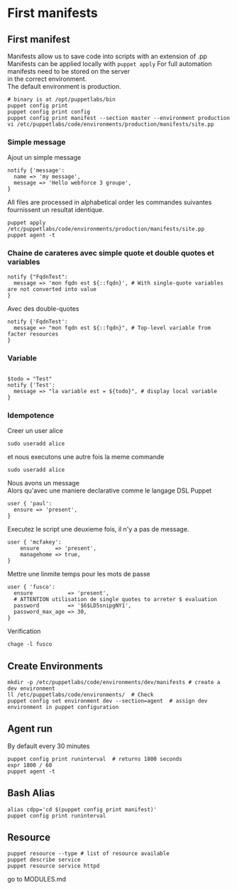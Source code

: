 # First manifests

## First manifest
Manifests allow us to save code into scripts with an extension of .pp  
Manifests can be applied locally with ```puppet apply```
For full automation manifests need to be stored on the server  
in the correct environment.  
The default environment is production.  
```shell
# binary is at /opt/puppetlabs/bin
puppet config print
puppet config print config
puppet config print manifest --section master --environment production 
vi /etc/puppetlabs/code/environments/production/manifests/site.pp
``` 

### Simple message 
Ajout un simple message 
```puppet
notify {'message':
  name => 'my message',
  message => 'Hello webforce 3 groupe',
}
```
All files are processed in alphabetical order
les commandes suivantes fournissent un resultat identique.

```shell
puppet apply /etc/puppetlabs/code/environments/production/manifests/site.pp
puppet agent -t
```

### Chaine de carateres avec simple quote et double quotes et variables
```puppet
notify {"FqdnTest":
  message => 'mon fqdn est ${::fqdn}', # With single-quote variables are not converted into value 
}
```
Avec des double-quotes

```puppet
notify {'FqdnTest':
  message => "mon fqdn est ${::fqdn}", # Top-level variable from facter resources
}
```
### Variable
```puppet

$todo = "Test"
notify {'Test':
  message => "la variable est = ${todo}", # display local variable 
}
```

### Idempotence 
Creer un user alice   
```shell
sudo useradd alice
```
et nous executons une autre fois la meme commande   
```shell
sudo useradd alice 
```
Nous avons un message        
Alors qu'avec une maniere declarative comme le langage DSL Puppet  

```puppet
user { 'paul': 
  ensure => 'present',
}
```
Executez le script une deuxieme fois, il n'y a pas de message.    
```puppet
user { 'mcfakey':
    ensure     => 'present',
    managehome => true,
}
```
Mettre une linmite temps pour les mots de passe
```puppet
user { 'fusco':
  ensure           => 'present',
  # ATTENTION utilisation de single quotes to arreter $ evaluation
  password         => '$6$LD5snipgNY1',
  password_max_age => 30,
}
```
Verification 
```shell
chage -l fusco 
```







## Create Environments
```shell
mkdir -p /etc/puppetlabs/code/environments/dev/manifests # create a dev environment
ll /etc/puppetlabs/code/environments/  # Check 
puppet config set environment dev --section=agent  # assign dev environment in puppet configuration
```

## Agent run    
By default every 30 minutes  
```shell
puppet config print runinterval  # returns 1800 seconds
expr 1800 / 60 
puppet agent -t
```

## Bash Alias
```shell
alias cdpp='cd $(puppet config print manifest)'
puppet config print runinterval
```

## Resource 
```shell
puppet resource --type # list of resource available 
puppet describe service 
puppet resource service httpd 

```
go to MODULES.md  